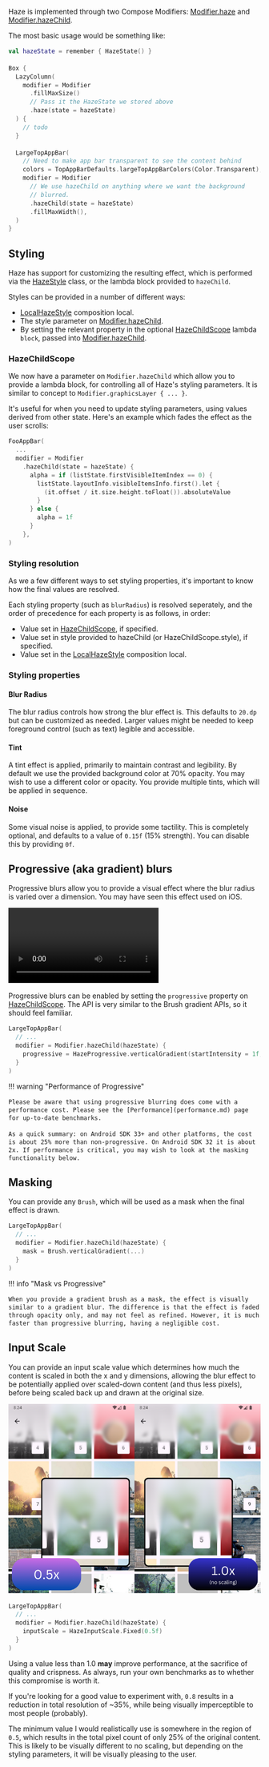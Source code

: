 Haze is implemented through two Compose Modifiers: [Modifier.haze](../api/haze/dev.chrisbanes.haze/haze.html) and [Modifier.hazeChild](../api/haze/dev.chrisbanes.haze/haze-child.html).

The most basic usage would be something like:

``` kotlin hl_lines="1 7-8 17-19"
val hazeState = remember { HazeState() }

Box {
  LazyColumn(
    modifier = Modifier
      .fillMaxSize()
      // Pass it the HazeState we stored above
      .haze(state = hazeState)
  ) {
    // todo
  }

  LargeTopAppBar(
    // Need to make app bar transparent to see the content behind
    colors = TopAppBarDefaults.largeTopAppBarColors(Color.Transparent),
    modifier = Modifier
      // We use hazeChild on anything where we want the background
      // blurred.
      .hazeChild(state = hazeState)
      .fillMaxWidth(),
  )
}
```

## Styling

Haze has support for customizing the resulting effect, which is performed via the [HazeStyle](../api/haze/dev.chrisbanes.haze/-haze-style/) class, or the lambda block provided to `hazeChild`.

Styles can be provided in a number of different ways:

- [LocalHazeStyle](../api/haze/dev.chrisbanes.haze/-local-haze-style.html) composition local.
- The style parameter on [Modifier.hazeChild](../api/haze/dev.chrisbanes.haze/haze-child.html).
- By setting the relevant property in the optional [HazeChildScope](../api/haze/dev.chrisbanes.haze/-haze-child-scope/index.html) lambda `block`, passed into [Modifier.hazeChild](../api/haze/dev.chrisbanes.haze/haze-child.html).

### HazeChildScope

We now have a parameter on `Modifier.hazeChild` which allow you to provide a lambda block, for controlling all of Haze's styling parameters. It is similar to concept to `Modifier.graphicsLayer { ... }`.

It's useful for when you need to update styling parameters, using values derived from other state. Here's an example which fades the effect as the user scrolls:

```kotlin
FooAppBar(
  ...
  modifier = Modifier
    .hazeChild(state = hazeState) {
      alpha = if (listState.firstVisibleItemIndex == 0) {
        listState.layoutInfo.visibleItemsInfo.first().let {
          (it.offset / it.size.height.toFloat()).absoluteValue
        }
      } else {
        alpha = 1f
      }
    },
)
```

### Styling resolution

As we a few different ways to set styling properties, it's important to know how the final values are resolved.

Each styling property (such as `blurRadius`) is resolved seperately, and the order of precedence for each property is as follows, in order:

- Value set in [HazeChildScope](../api/haze/dev.chrisbanes.haze/-haze-child-scope/index.html), if specified.
- Value set in style provided to hazeChild (or HazeChildScope.style), if specified.
- Value set in the [LocalHazeStyle](../api/haze/dev.chrisbanes.haze/-local-haze-style.html) composition local.

### Styling properties

#### Blur Radius

The blur radius controls how strong the blur effect is. This defaults to `20.dp` but can be customized as needed. Larger values might be needed to keep foreground control (such as text) legible and accessible.

#### Tint

A tint effect is applied, primarily to maintain contrast and legibility. By default we use the provided background color at 70% opacity. You may wish to use a different color or opacity. You provide multiple tints, which will be applied in sequence.

#### Noise

Some visual noise is applied, to provide some tactility. This is completely optional, and defaults to a value of `0.15f` (15% strength). You can disable this by providing `0f`.

## Progressive (aka gradient) blurs

Progressive blurs allow you to provide a visual effect where the blur radius is varied over a dimension. You may have seen this effect used on iOS.

![type:video](./media/progressive.mp4)

Progressive blurs can be enabled by setting the `progressive` property on [HazeChildScope](../api/haze/dev.chrisbanes.haze/-haze-child-scope/index.html). The API is very similar to the Brush gradient APIs, so it should feel familiar.

```kotlin
LargeTopAppBar(
  // ...
  modifier = Modifier.hazeChild(hazeState) {
    progressive = HazeProgressive.verticalGradient(startIntensity = 1f, endIntensity = 0f)
  }
)
```

!!! warning "Performance of Progressive"

    Please be aware that using progressive blurring does come with a performance cost. Please see the [Performance](performance.md) page for up-to-date benchmarks.

    As a quick summary: on Android SDK 33+ and other platforms, the cost is about 25% more than non-progressive. On Android SDK 32 it is about 2x. If performance is critical, you may wish to look at the masking functionality below.

## Masking

You can provide any `Brush`, which will be used as a mask when the final effect is drawn.

```kotlin
LargeTopAppBar(
  // ...
  modifier = Modifier.hazeChild(hazeState) {
    mask = Brush.verticalGradient(...)
  }
)
```

!!! info "Mask vs Progressive"

    When you provide a gradient brush as a mask, the effect is visually similar to a gradient blur. The difference is that the effect is faded through opacity only, and may not feel as refined. However, it is much faster than progressive blurring, having a negligible cost.

## Input Scale

You can provide an input scale value which determines how much the content is scaled in both the x and y dimensions, allowing the blur effect to be potentially applied over scaled-down content (and thus less pixels), before being scaled back up and drawn at the original size.

![](./media/inputscale.png)

```kotlin
LargeTopAppBar(
  // ...
  modifier = Modifier.hazeChild(hazeState) {
    inputScale = HazeInputScale.Fixed(0.5f)
  }
)
```

Using a value less than 1.0 **may** improve performance, at the sacrifice of quality and crispness. As always, run your own benchmarks as to whether this compromise is worth it.

If you're looking for a good value to experiment with, `0.8` results in a reduction in total resolution of ~35%, while being visually imperceptible to most people (probably).

The minimum value I would realistically use is somewhere in the region of `0.5`, which results in the total pixel count of only 25% of the original content. This is likely to be visually different to no scaling, but depending on the styling parameters, it will be visually pleasing to the user.
